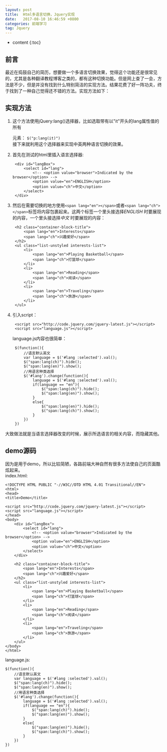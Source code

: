 ```yaml
---
layout: post
title:  Html多语言切换，Jquery实现
date:   2017-08-10 16:46:59 +0800
categories: 前端学习
tag: Jquery
---
```


* content
{:toc}


## 前言

最近在捣鼓自己的简历，想要做一个多语言切换效果，觉得这个功能还是很常见的，尤其是各种翻译教程博客之类的，都有这种切换功能。但是网上查了一会，方法是不少，但是并没有找到什么特别简洁的实现方法。结果花费了好一阵功夫，终于找到了一种自己觉得还不错的方法。实现方法如下：  

## 实现方法

1. 这个方法使用jQuery:lang()选择器，比如选取带有以"it"开头的lang属性值的所有<p>元素： ```$("p:lang(it)")```  
接下来就利用这个选择器来实现中英两种语言切换的效果。
2. 首先在测试的html里插入语言选择器:   

	    <div id="langBox">
			<select id="lang">
				<!-- <option value="browser">Indicated by the browser</option> -->
				<option value="en">ENGLISH</option>
				<option value="ch">中文</option>
			</select>
	    </div>  

3. 然后在需要切换的地方使用```<span lang="en"></span>```或者```<span lang="ch"></span>```标签将内容包裹起来。这两个标签一个里头接选择*ENGLISH* 时要展现的内容，一个里头接选择*中文* 时要展现的内容： 
 
		<h2 class="container-block-title">
			<span lang="en">Interests</span>
			<span lang="ch">兴趣爱好</span>
		</h2>
		<ul class="list-unstyled interests-list">
			<li>
				<span lang="en">Playing Basketball</span>
				<span lang="ch">打篮球</span>
			</li>
			<li>
				<span lang="en">Reading</span>
				<span lang="ch">阅读</span>
			</li>
			<li>
				<span lang="en">Traveling</span>
				<span lang="ch">旅游</span>
			</li>
		</ul>

4. 引入script：

		<script src="http://code.jquery.com/jquery-latest.js"></script>
		<script src="language.js"></script>

	language.js内容也很简单：

		$(function(){
			//语言默认英文
			var language = $('#lang :selected').val();
			$("span:lang(ch)").hide();
			$("span:lang(en)").show();
			//用语言种类选择
			$('#lang').change(function(){
				language = $('#lang :selected').val();
				if(language == "en"){
					$("span:lang(ch)").hide();
					$("span:lang(en)").show();
				}
				else{
					$("span:lang(en)").hide();
					$("span:lang(ch)").show();
				}
			})
		})

大致做法就是当语言选择器改变的时候，展示所选语言的相关内容，而隐藏其他。 

## demo源码  
因为是用于demo，所以比较简陋，各路前端大神自然有很多方法使自己的页面酷炫起来。  
index.html:  

	<!DOCTYPE HTML PUBLIC "-//W3C//DTD HTML 4.01 Transitional//EN">
	<html>
	<head>
	<title>Demo</title>

	<script src="http://code.jquery.com/jquery-latest.js"></script>
	<script src="language.js"></script>
	</head>
	<body>
		<div id="langBox">
			<select id="lang">
				<!-- <option value="browser">Indicated by the browser</option> -->
				<option value="en">ENGLISH</option>
				<option value="ch">中文</option>
			</select>
	    </div>
		
		<h2 class="container-block-title">
			<span lang="en">Interests</span>
			<span lang="ch">兴趣爱好</span>
		</h2>
		<ul class="list-unstyled interests-list">
			<li>
				<span lang="en">Playing Basketball</span>
				<span lang="ch">打篮球</span>
			</li>
			<li>
				<span lang="en">Reading</span>
				<span lang="ch">阅读</span>
			</li>
			<li>
				<span lang="en">Traveling</span>
				<span lang="ch">旅游</span>
			</li>
		</ul>
	</body>
	</html>

language.js:  

	$(function(){
		//语言默认英文
		var language = $('#lang :selected').val();
		$("span:lang(ch)").hide();
		$("span:lang(en)").show();
		//用语言种类选择
		$('#lang').change(function(){
			language = $('#lang :selected').val();
			if(language == "en"){
				$("span:lang(ch)").hide();
				$("span:lang(en)").show();
			}
			else{
				$("span:lang(en)").hide();
				$("span:lang(ch)").show();
			}
		})
	})





